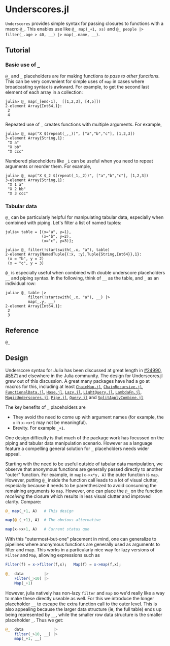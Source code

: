 # Underscores.jl

`Underscores` provides simple syntax for passing closures to functions with a
macro `@_`. This enables use like `@_ map(_+1, xs)` and `@_ people |>
filter(_.age > 40, __) |> map(_.name, __)`.

## Tutorial

### Basic use of `_`

`@_` and `_` placeholders are for making functions *to pass to other
functions*. This can be very convenient for simple uses of `map` in cases where
broadcasting syntax is awkward. For example, to get the second last element of
each array in a collection:

```jldoctest
julia> @_ map(_[end-1],  [[1,2,3], [4,5]])
2-element Array{Int64,1}:
 2
 4
```

Repeated use of `_` creates functions with multiple arguments. For example,

```jldoctest
julia> @_ map("X $(repeat(_,_))", ["a","b","c"], [1,2,3])
3-element Array{String,1}:
 "X a"
 "X bb"
 "X ccc"
```

Numbered placeholders like `_1` can be useful when you need to repeat arguments
or reorder them. For example,

```jldoctest
julia> @_ map("X $_2 $(repeat(_1,_2))", ["a","b","c"], [1,2,3])
3-element Array{String,1}:
 "X 1 a"
 "X 2 bb"
 "X 3 ccc"
```

### Tabular data

`@_` can be particularly helpful for manipulating tabular data, especially when
combined with piping. Let's filter a list of named tuples:

```jldoctest
julia> table = [(x="a", y=1),
                (x="b", y=2),
                (x="c", y=3)];

julia> @_ filter(!startswith(_.x, "a"), table)
2-element Array{NamedTuple{(:x, :y),Tuple{String,Int64}},1}:
 (x = "b", y = 2)
 (x = "c", y = 3)
```

`@_` is especially useful when combined with double underscore placeholders
`__` and piping syntax. In the following, think of `__` as the table, and `_`
as an individual row:

```jldoctest
julia> @_ table |>
          filter(!startswith(_.x, "a"), __) |>
          map(_.y, __)
2-element Array{Int64,1}:
 2
 3
```

## Reference

```@docs
@_
```

## Design

Underscore syntax for Julia has been discussed at great length in
[#24990](https://github.com/JuliaLang/julia/pull/24990),
[#5571](https://github.com/JuliaLang/julia/issues/5571) and elsewhere in the
Julia community. The design for Underscores.jl grew out of this discussion.
A great many packages have had a go at macros for this, including at least
[`ChainMap.jl`](https://github.com/bramtayl/ChainMap.jl),
[`ChainRecursive.jl`](https://github.com/bramtayl/ChainRecursive.jl),
[`FunctionalData.jl`](https://github.com/rened/FunctionalData.jl),
[`Hose.jl`](https://github.com/FNj/Hose.jl/),
[`Lazy.jl`](https://github.com/MikeInnes/Lazy.jl),
[`LightQuery.jl`](https://github.com/bramtayl/LightQuery.jl),
[`LambdaFn.jl`](https://github.com/haberdashPI/LambdaFn.jl),
[`MagicUnderscores.jl`](https://github.com/c42f/MagicUnderscores.jl),
[`Pipe.jl`](https://github.com/oxinabox/Pipe.jl),
[`Query.jl`](https://github.com/queryverse/Query.jl) and
[`SplitApplyCombine.jl`](https://github.com/JuliaData/SplitApplyCombine.jl)

The key benefits of `_` placeholders are
* They avoid the need to come up with argument names (for example, the `x` in
  `x->x+1` may not be meaningful).
* Brevity. For example `_+1`.

One design difficulty is that much of the package work has focussed on the
piping and tabular data manipulation scenario. However as a language feature a
compelling general solution for `_` placeholders needs wider appeal.

Starting with the need to be useful outside of tabular data manipulation, we
observe that anonymous functions are generally passed directly to another
"outer" function. For example, in `map(x->x*y, A)` the outer function is `map`.
However, putting `@_` inside the function call leads to a lot of visual
clutter, especially because it needs to be parenthesized to avoid consuming the
remaining arguments to `map`. However, one can place the `@_` on the function
*receiving* the closure which results in less visual clutter and improved
clarity. Compare:

```julia
@_ map(_+1, A)   # This design

map(@_(_+1), A)  # The obvious alternative

map(x->x+1, A)   # Current status quo
```

With this "outermost-but-one" placement in mind, one can generalize to
pipelines where anonymous functions are generally used as arguments to filter
and map. This works in a particularly nice way for lazy versions of `Filter`
and `Map`, allowing expressions such as

```julia
Filter(f) = x->filter(f,x);   Map(f) = x->map(f,x);

@_  data         |>
    Filter(_>10) |>
    Map(_+1)
```

However, julia natively has non-lazy `filter` and `map` so we'd really like a
way to make these directly useable as well. For this we introduce the longer
placeholder `__` to escape the extra function call to the outer level. This is
also appealing because the larger data structure (ie, the full table) ends up
being represented by `__`, while the smaller row data structure is the smaller
placeholder `_`. Thus we get:

```julia
@_  data             |>
    filter(_>10, __) |>
    map(_+1, __)
```
